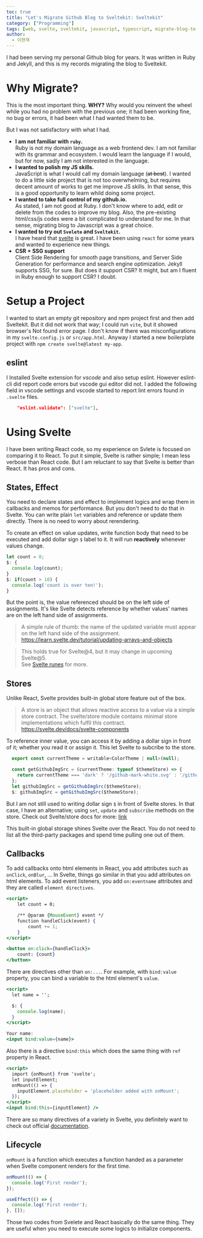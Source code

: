 ```yaml
---
toc: true
title: "Let's Migrate Github Blog to Sveltekit: Sveltekit"
category: ["Programming"]
tags: [web, svelte, sveltekit, javascript, typescript, migrate-blog-to-sveltekit]
author:
  - 이현재
---
```


I had been serving my personal Github blog for years.
It was written in Ruby and Jekyll,
and this is my records migrating the blog to Sveltekit.

# Why Migrate?
This is the most important thing. **WHY?**
Why would you reinvent the wheel while you had no problem with the previous one;
it had been working fine, no bug or errors, it had been what I had wanted them to be.

But I was not satisfactory with what I had.

- **I am not familiar with `ruby`.**<br>
  Ruby is not my domain language as a web frontend dev. I am not familiar with its grammar and ecosystem.
  I would learn the language if I would, but for now, sadly I am not interested in the language.
- **I wanted to polish my JS skills.**<br>
  JavaScript is what I would call my domain language (~~at best~~).
  I wanted to do a little side project that is not too overwhelming,
  but requires decent amount of works to get me improve JS skills.
  In that sense, this is a good opportunity to learn whild doing some project.
- **I wanted to take full control of my github.io.**<br>
  As stated, I am not good at Ruby. I don't know where to add, edit or delete from the codes to improve my blog.
  Also, the pre-existing html/css/js codes were a bit complicated to understand for me.
  In that sense, migrating blog to Javascript was a great choice.
- **I wanted to try out `Svelete` and `Sveltekit`.**<br>
  I have heard that [svelte][svelte] is great.
  I have been using `react` for some years and wanted to experience new things.
- **CSR + SSG support**<br>
  Client Side Rendering for smooth page transitions,
  and Server Side Generation for performance and search engine optimization.
  Jekyll supports SSG, for sure. But does it support CSR? It might,
  but am I fluent in Ruby enough to support CSR? I doubt.

# Setup a Project
I wanted to start an empty git repository and npm project first and then add Sveltekit.
But it did not work that way; I could run `vite`, but it showed browser's Not found error page.
I don't know if there was misconfigurations in my `svelte.config.js` or `src/app.html`.
Anyway I started a new boilerplate project with `npm create svelte@latest my-app`.

## eslint
I Installed Svelte extension for *vscode* and also setup eslint.
However eslint-cli did report code errors but vscode gui editor did not.
I added the following field in vscode settings and
vscode started to report lint errors found in `.svelte` files.
```json
    "eslint.validate": ["svelte"],
```

# Using Svelte
I have been writing React code, so my experience on Svlete is focused on comparing it to React.
To put it simple, Svelte is rather simple; I mean less verbose than React code.
But I am reluctant to say that Svelte is better than React.
It has pros and cons.

## States, Effect
You need to declare states and effect to implement logics
and wrap them in callbacks and memos for performance.
But you don't need to do that in Svelte.
You can write plain `let` variables and reference or
update them directly.
There is no need to worry about rerendering.

To create an effect on value updates,
write function body that need to be executed and
add dollar sign `$` label to it.
It will run **reactively** whenever values change.

```jsx
let count = 0;
$: {
  console.log(count);
}
$: if(count > 10) {
  console.log('count is over ten!');
}
```

But the point is, the value referenced should be
on the left side of assignments.
It's like Svelte detects reference by
whether values' names are on the left hand side of assignments.

> A simple rule of thumb: the name of the updated variable must appear on the left hand side of the assignment.<br>
> https://learn.svelte.dev/tutorial/updating-arrays-and-objects

> This holds true for Svelte@4,
> but it may change in upcoming Svelte@5.<br>
> See [Svelte runes][svelte-rune] for more.

## Stores
Unlike React, Svelte provides built-in global store feature out of the box.

> A store is an object that allows reactive access to a value via a simple store contract.
> The svelte/store module contains minimal store implementations which fulfil this contract.<br>
> https://svelte.dev/docs/svelte-components

To reference inner value, you can access it by adding a dollar sign in front of it;
whether you read it or assign it. This let Svelte to subcribe to the store.


```jsx
  export const currentTheme = writable<ColorTheme | null>(null);

  const getGithubImgSrc = (currentTheme: typeof $themeStore) => {
    return currentTheme === 'dark' ? '/github-mark-white.svg' : '/github-mark.svg';
  };
  let githubImgSrc = getGithubImgSrc($themeStore);
  $: githubImgSrc = getGithubImgSrc($themeStore);
```

But I am not still used to writing dollar sign `$` in front of Svelte stores.
In that case, I have an alternative; using `set`, `update` and `subscribe` methods on the store.
Check out Svelte/store docs for more: [link](https://svelte.dev/docs/svelte-store)

This built-in global storage shines Svelte over the React.
You do not need to list all the third-party packages and spend time pulling one out of them.

## Callbacks
To add callbacks onto html elements in React, you add attributes such as `onClick`, `onBlur`, ...
In Svelte, things go similar in that you add attributes on html elements.
To add event listeners, you add `on:eventname` attributes and they are called `element directives`.

```jsx
<script>
	let count = 0;

	/** @param {MouseEvent} event */
	function handleClick(event) {
		count += 1;
	}
</script>

<button on:click={handleClick}>
	count: {count}
</button>
```

There are directives other than `on:...`. For example, with `bind:value` property,
you can bind a variable to the html element's `value`.

```jsx
<script>
  let name = '';

  $: {
    console.log(name);
  }
</script>

Your name:
<input bind:value={name}>
```

Also there is a directive `bind:this` which does the same thing with `ref` property in React.

```jsx
<script>
  import {onMount} from 'svelte';
  let inputElement;
  onMount(() => {
    inputElement.placeholder = 'placeholder added with onMount';
  });
</script>
<input bind:this={inputElement} />
```

There are so many directives of a variety in Svelte,
you definitely want to check out official [documentation][svelte-element-directive].

## Lifecycle
`onMount` is a function which executes a function handed as a parameter
when Svelte component renders for the first time.

```jsx
onMount(() => {
  console.log('First render');
});

useEffect(() => {
  console.log('First render');
}, []);
```

Those two codes from Svelete and React basically do the same thing.
They are useful when you need to execute some logics to initialize components.

[svelte]: https://svelte.dev/
[jekyll]: https://jekyllrb.com/
[svelte-rune]: https://svelte.dev/blog/runes
[svelte-element-directive]: https://svelte.dev/docs/element-directives
